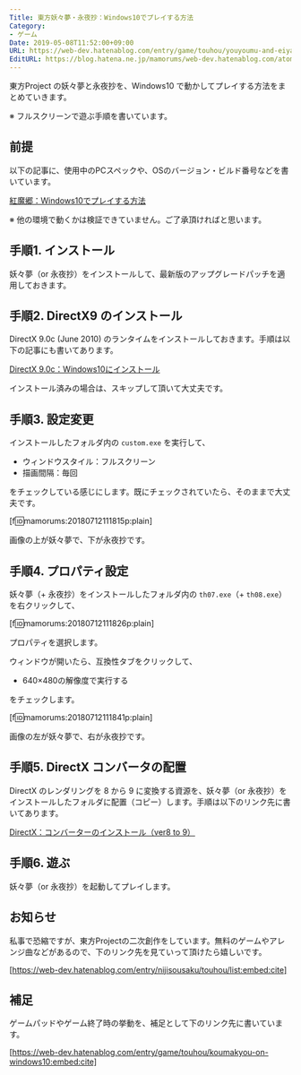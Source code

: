 ```yaml
---
Title: 東方妖々夢・永夜抄：Windows10でプレイする方法
Category:
- ゲーム
Date: 2019-05-08T11:52:00+09:00
URL: https://web-dev.hatenablog.com/entry/game/touhou/youyoumu-and-eiyasyou-on-windows10
EditURL: https://blog.hatena.ne.jp/mamorums/web-dev.hatenablog.com/atom/entry/10257846132600422620
---
```


東方Project の妖々夢と永夜抄を、Windows10 で動かしてプレイする方法をまとめていきます。

※ フルスクリーンで遊ぶ手順を書いています。


## 前提
以下の記事に、使用中のPCスペックや、OSのバージョン・ビルド番号などを書いています。

[紅魔郷：Windows10でプレイする方法](/entry/game/touhou/koumakyou-on-windows10)

※ 他の環境で動くかは検証できていません。ご了承頂ければと思います。


## 手順1. インストール
妖々夢（or 永夜抄）をインストールして、最新版のアップグレードパッチを適用しておきます。


## 手順2. DirectX9 のインストール
DirectX 9.0c (June 2010) のランタイムをインストールしておきます。手順は以下の記事にも書いてあります。

[DirectX 9.0c：Windows10にインストール](https://web-dev.hatenablog.com/entry/game/directx/install-9c-to-win10)

インストール済みの場合は、スキップして頂いて大丈夫です。


## 手順3. 設定変更
インストールしたフォルダ内の `custom.exe` を実行して、

- ウィンドウスタイル：フルスクリーン
- 描画間隔：毎回

をチェックしている感じにします。既にチェックされていたら、そのままで大丈夫です。

[f:id:mamorums:20180712111815p:plain]

画像の上が妖々夢で、下が永夜抄です。


## 手順4. プロパティ設定
妖々夢（+ 永夜抄）をインストールしたフォルダ内の `th07.exe`（+ `th08.exe`）を右クリックして、

[f:id:mamorums:20180712111826p:plain]

プロパティを選択します。

ウィンドウが開いたら、互換性タブをクリックして、

- 640×480の解像度で実行する

をチェックします。

[f:id:mamorums:20180712111841p:plain]

画像の左が妖々夢で、右が永夜抄です。


## 手順5. DirectX コンバータの配置
DirectX のレンダリングを 8 から 9 に変換する資源を、妖々夢（or 永夜抄）をインストールしたフォルダに配置（コピー）します。手順は以下のリンク先に書いてあります。

[DirectX：コンバーターのインストール（ver8 to 9）](https://web-dev.hatenablog.com/entry/game/directx/install-converter)


## 手順6. 遊ぶ
妖々夢（or 永夜抄）を起動してプレイします。


## お知らせ
私事で恐縮ですが、東方Projectの二次創作をしています。無料のゲームやアレンジ曲などがあるので、下のリンク先を見ていって頂けたら嬉しいです。

[https://web-dev.hatenablog.com/entry/nijisousaku/touhou/list:embed:cite]


## 補足
ゲームパッドやゲーム終了時の挙動を、補足として下のリンク先に書いています。

[https://web-dev.hatenablog.com/entry/game/touhou/koumakyou-on-windows10:embed:cite]


